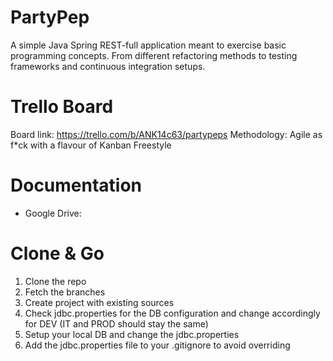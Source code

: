 # PartyPep

A simple Java Spring REST-full application meant to exercise basic programming concepts. From different refactoring methods to testing
frameworks and continuous integration setups.

# Trello Board
Board link: https://trello.com/b/ANK14c63/partypeps
Methodology: Agile as f*ck with a flavour of Kanban Freestyle

# Documentation
 - Google Drive:

# Clone & Go

1. Clone the repo
2. Fetch the branches
3. Create project with existing sources
4. Check jdbc.properties for the DB configuration and change accordingly for DEV (IT and PROD should stay the same)
5. Setup your local DB and change the jdbc.properties
6. Add the jdbc.properties file to your .gitignore to avoid overriding
